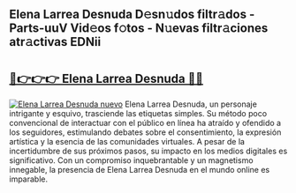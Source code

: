 ## Elena Larrea Desnuda D𝚎sn𝚞dos filtr𝚊dos - Parts-uuV Vid𝚎os f𝚘tos - N𝚞evas filtr𝚊ciones atr𝚊ctivas EDNii

# <h2><a href="http://mb5cubj.tromn.icu/?c=Elena+Larrea+Desnuda">🔗👉👉👉 Elena Larrea Desnuda 🔗🔗</a></h2>

[![Elena Larrea Desnuda nuevo](https://i.imgur.com/pEAQMta.gif)](http://mb5cubj.tromn.icu/?c=Elena+Larrea+Desnuda)
Elena Larrea Desnuda, un personaje intrigante y esquivo, trasciende las etiquetas simples. Su método poco convencional de interactuar con el público en línea ha atraído y ofendido a los seguidores, estimulando debates sobre el consentimiento, la expresión artística y la esencia de las comunidades virtuales. A pesar de la incertidumbre de sus próximos pasos, su impacto en los medios digitales es significativo. Con un compromiso inquebrantable y un magnetismo innegable, la presencia de Elena Larrea Desnuda en el mundo online es imparable.
